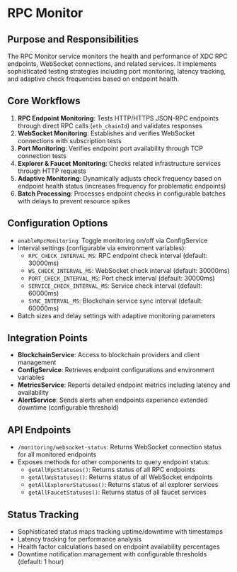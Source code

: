# RPC Monitor

## Purpose and Responsibilities

The RPC Monitor service monitors the health and performance of XDC RPC endpoints, WebSocket connections, and related services. It implements sophisticated testing strategies including port monitoring, latency tracking, and adaptive check frequencies based on endpoint health.

## Core Workflows

1. **RPC Endpoint Monitoring**: Tests HTTP/HTTPS JSON-RPC endpoints through direct RPC calls (`eth_chainId`) and validates responses
2. **WebSocket Monitoring**: Establishes and verifies WebSocket connections with subscription tests
3. **Port Monitoring**: Verifies endpoint port availability through TCP connection tests
4. **Explorer & Faucet Monitoring**: Checks related infrastructure services through HTTP requests
5. **Adaptive Monitoring**: Dynamically adjusts check frequency based on endpoint health status (increases frequency for problematic endpoints)
6. **Batch Processing**: Processes endpoint checks in configurable batches with delays to prevent resource spikes

## Configuration Options

- `enableRpcMonitoring`: Toggle monitoring on/off via ConfigService
- Interval settings (configurable via environment variables):
  - `RPC_CHECK_INTERVAL_MS`: RPC endpoint check interval (default: 30000ms)
  - `WS_CHECK_INTERVAL_MS`: WebSocket check interval (default: 30000ms)
  - `PORT_CHECK_INTERVAL_MS`: Port check interval (default: 30000ms)
  - `SERVICE_CHECK_INTERVAL_MS`: Service check interval (default: 60000ms)
  - `SYNC_INTERVAL_MS`: Blockchain service sync interval (default: 60000ms)
- Batch sizes and delay settings with adaptive monitoring parameters

## Integration Points

- **BlockchainService**: Access to blockchain providers and client management
- **ConfigService**: Retrieves endpoint configurations and environment variables
- **MetricsService**: Reports detailed endpoint metrics including latency and availability
- **AlertService**: Sends alerts when endpoints experience extended downtime (configurable threshold)

## API Endpoints

- `/monitoring/websocket-status`: Returns WebSocket connection status for all monitored endpoints
- Exposes methods for other components to query endpoint status:
  - `getAllRpcStatuses()`: Returns status of all RPC endpoints
  - `getAllWsStatuses()`: Returns status of all WebSocket endpoints
  - `getAllExplorerStatuses()`: Returns status of all explorer services
  - `getAllFaucetStatuses()`: Returns status of all faucet services

## Status Tracking

- Sophisticated status maps tracking uptime/downtime with timestamps
- Latency tracking for performance analysis
- Health factor calculations based on endpoint availability percentages
- Downtime notification management with configurable thresholds (default: 1 hour)
